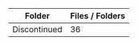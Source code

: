| Folder       |   Files / Folders |
|--------------|-------------------|
| Discontinued |                36 |